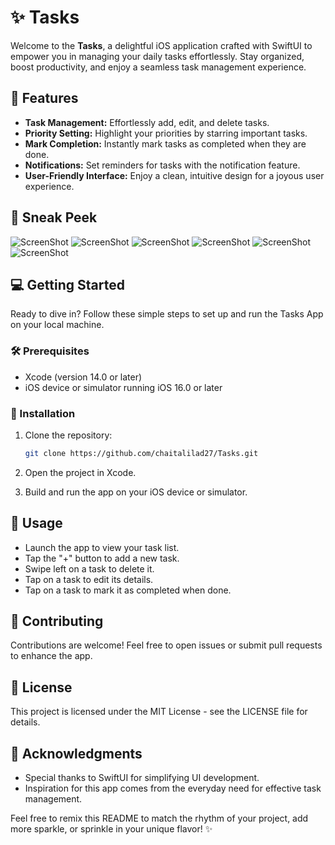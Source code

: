 ✨ Tasks
===========

Welcome to the **Tasks**, a delightful iOS application crafted with SwiftUI to empower you in managing your daily tasks effortlessly. Stay organized, boost productivity, and enjoy a seamless task management experience.

🚀 Features
-----------

- **Task Management:** Effortlessly add, edit, and delete tasks.
- **Priority Setting:** Highlight your priorities by starring important tasks.
- **Mark Completion:** Instantly mark tasks as completed when they are done.
- **Notifications:** Set reminders for tasks with the notification feature.
- **User-Friendly Interface:** Enjoy a clean, intuitive design for a joyous user experience.

📸 Sneak Peek
-----------

![ScreenShot](https://raw.githubusercontent.com/chaitalilad27/TasksApp/main/Screenshots/Tasks_1.png)
![ScreenShot](https://raw.githubusercontent.com/chaitalilad27/TasksApp/main/Screenshots/Tasks_2.png)
![ScreenShot](https://raw.githubusercontent.com/chaitalilad27/TasksApp/main/Screenshots/Tasks_3.png)
![ScreenShot](https://raw.githubusercontent.com/chaitalilad27/TasksApp/main/Screenshots/Tasks_4.png)
![ScreenShot](https://raw.githubusercontent.com/chaitalilad27/TasksApp/main/Screenshots/Tasks_5.png)
![ScreenShot](https://raw.githubusercontent.com/chaitalilad27/TasksApp/main/Screenshots/Tasks_6.png)

💻 Getting Started
------------------

Ready to dive in? Follow these simple steps to set up and run the Tasks App on your local machine.

### 🛠️ Prerequisites

-   Xcode (version 14.0 or later)
-   iOS device or simulator running iOS 16.0 or later

### 🚀 Installation

1.  Clone the repository:

    ```bash
    git clone https://github.com/chaitalilad27/Tasks.git
2.  Open the project in Xcode.

3.  Build and run the app on your iOS device or simulator.

🤖 Usage
--------

-   Launch the app to view your task list.
-   Tap the "+" button to add a new task.
-   Swipe left on a task to delete it.
-   Tap on a task to edit its details.
-   Tap on a task to mark it as completed when done.

🤝 Contributing
---------------

Contributions are welcome! Feel free to open issues or submit pull requests to enhance the app.

📜 License
----------

This project is licensed under the MIT License - see the LICENSE file for details.

🙌 Acknowledgments
------------------

-   Special thanks to SwiftUI for simplifying UI development.
-   Inspiration for this app comes from the everyday need for effective task management.

Feel free to remix this README to match the rhythm of your project, add more sparkle, or sprinkle in your unique flavor! ✨
